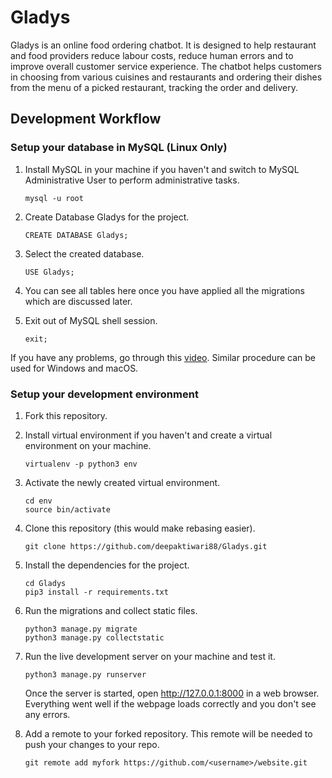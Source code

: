 # Gladys
Gladys is an online food ordering chatbot. It is designed to help restaurant and food providers reduce labour costs, reduce human errors and to improve overall customer service experience. The chatbot helps customers in choosing from various cuisines and restaurants and ordering their dishes from the menu of a picked restaurant, tracking the order and delivery. 

## Development Workflow

### Setup your database in MySQL (Linux Only)
1. Install MySQL in your machine if you haven't and switch to MySQL Administrative User to perform administrative tasks.
    ```
    mysql -u root
    ```
    
2. Create Database Gladys for the project.
    ```
    CREATE DATABASE Gladys;
    ```
    
3. Select the created database.
    ```
    USE Gladys;
    ```
    
4. You can see all tables here once you have applied all the migrations which are discussed later.

5. Exit out of MySQL shell session.
    ```
    exit;
    ```
    
If you have any problems, go through this [video](https://www.youtube.com/watch?v=s16p32pndK0). Similar procedure can be used for Windows and macOS.


### Setup your development environment
1. Fork this repository.

2. Install virtual environment if you haven't and create a virtual environment on your machine.
    ```
    virtualenv -p python3 env
    ```
    
3. Activate the newly created virtual environment.
    ```
    cd env
    source bin/activate
    ```

4. Clone this repository (this would make rebasing easier).
    ```
    git clone https://github.com/deepaktiwari88/Gladys.git
    ```

5. Install the dependencies for the project.
    ```
    cd Gladys
    pip3 install -r requirements.txt
    ```
    
6. Run the migrations and collect static files.
    ```
    python3 manage.py migrate
    python3 manage.py collectstatic
    ```

8. Run the live development server on your machine and test it.
    ```
    python3 manage.py runserver
    ```
    Once the server is started, open http://127.0.0.1:8000 in a web browser.
    Everything went well if the webpage loads correctly and you don't see any errors.

9. Add a remote to your forked repository. This remote will be needed to push your changes to your repo.
    ```
    git remote add myfork https://github.com/<username>/website.git
    ```
